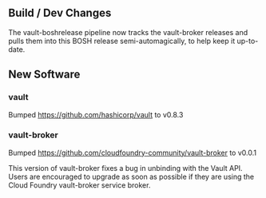 ## Build / Dev Changes

The vault-boshrelease pipeline now tracks the vault-broker
releases and pulls them into this BOSH release semi-automagically,
to help keep it up-to-date.

## New Software

### vault
Bumped https://github.com/hashicorp/vault to v0.8.3

### vault-broker
Bumped https://github.com/cloudfoundry-community/vault-broker to v0.0.1

This version of vault-broker fixes a bug in unbinding with the
Vault API.  Users are encouraged to upgrade as soon as possible if
they are using the Cloud Foundry vault-broker service broker.

